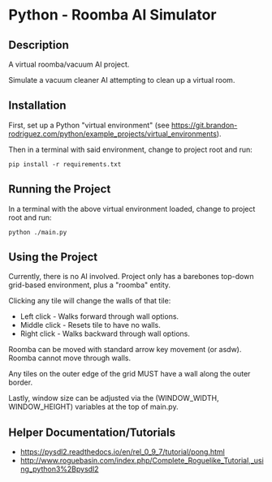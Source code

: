 
# Python - Roomba AI Simulator


## Description
A virtual roomba/vacuum AI project.

Simulate a vacuum cleaner AI attempting to clean up a virtual room.


## Installation
First, set up a Python "virtual environment" (see
https://git.brandon-rodriguez.com/python/example_projects/virtual_environments).

Then in a terminal with said environment, change to project root and run:

    pip install -r requirements.txt


## Running the Project
In a terminal with the above virtual environment loaded, change to project root and run:

    python ./main.py


## Using the Project
Currently, there is no AI involved. Project only has a barebones top-down grid-based environment, plus a "roomba"
entity.


Clicking any tile will change the walls of that tile:
* Left click - Walks forward through wall options.
* Middle click - Resets tile to have no walls.
* Right click - Walks backward through wall options.


Roomba can be moved with standard arrow key movement (or asdw).<br>
Roomba cannot move through walls.


Any tiles on the outer edge of the grid MUST have a wall along the outer border.


Lastly, window size can be adjusted via the (WINDOW_WIDTH, WINDOW_HEIGHT) variables at the top of main.py.


## Helper Documentation/Tutorials
* <https://pysdl2.readthedocs.io/en/rel_0_9_7/tutorial/pong.html>
* <http://www.roguebasin.com/index.php/Complete_Roguelike_Tutorial,_using_python3%2Bpysdl2>
